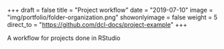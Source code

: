 +++
draft = false
title = "Project workflow"
date = "2019-07-10"
image = "img/portfolio/folder-organization.png"
showonlyimage = false
weight = 5
direct_to = "https://github.com/dcl-docs/project-example"
+++

A workflow for projects done in RStudio
